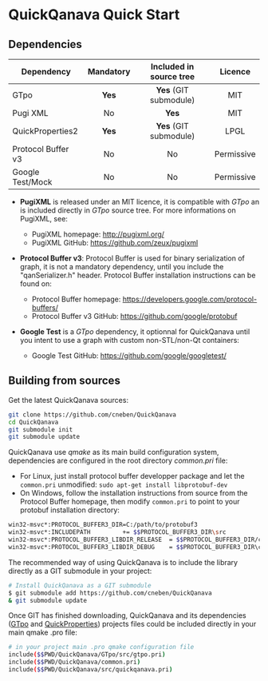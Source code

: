 QuickQanava Quick Start 
============================

Dependencies
------------------


| Dependency                | Mandatory         |   Included in source tree       |   Licence       |
| ---                       | :---:             | :---:                           | :---:           |
| GTpo                      | **Yes**           |       **Yes** (GIT submodule)   |      MIT        |
| Pugi XML                  | No                |       **Yes**                   |      MIT        |
| QuickProperties2          | **Yes**           |       **Yes** (GIT submodule)   |      LPGL       |
| Protocol Buffer v3        | No                |       No                        |    Permissive   |
| Google Test/Mock          | No                |       No                        |    Permissive   |

- **PugiXML** is released under an MIT licence, it is compatible with *GTpo* an is included directly in *GTpo* source tree. For more informations on PugiXML, see:
	- PugiXML homepage: http://pugixml.org/
	- PugiXML GitHub: https://github.com/zeux/pugixml

- **Protocol Buffer v3**: Protocol Buffer is used for binary serialization of graph, it is not a mandatory dependency, until you include the "qanSerializer.h" header. Protocol Buffer installation instructions can be found on:
	- Protocol Buffer homepage: https://developers.google.com/protocol-buffers/
	- Protocol Buffer v3 GitHub: https://github.com/google/protobuf

- **Google Test** is a *GTpo* dependency, it optionnal for QuickQanava until you intent to use a graph with custom non-STL/non-Qt containers:
	- Google Test GitHub: https://github.com/google/googletest/


Building from sources
------------------

Get the latest QuickQanava sources:

```sh
git clone https://github.com/cneben/QuickQanava
cd QuickQanava
git submodule init
git submodule update
```

QuickQanava use _qmake_ as its main build configuration system, dependencies are configured in the root directory _common.pri_ file:
- For Linux, just install protocol buffer developper package and let the `common.pri` unmodified: `sudo apt-get install libprotobuf-dev`
- On Windows, follow the installation instructions from source from the Protocol Buffer homepage, then modify `common.pri` to point to your protobuf installation directory:

```sh
win32-msvc*:PROTOCOL_BUFFER3_DIR=C:/path/to/protobuf3
win32-msvc*:INCLUDEPATH     	+= $$PROTOCOL_BUFFER3_DIR\src
win32-msvc*:PROTOCOL_BUFFER3_LIBDIR_RELEASE  = $$PROTOCOL_BUFFER3_DIR/cmake/build/Release
win32-msvc*:PROTOCOL_BUFFER3_LIBDIR_DEBUG    = $$PROTOCOL_BUFFER3_DIR\cmake/build/Debug
```

The recommended way of using QuickQanava is to include the library directly as a GIT submodule in your project:

```sh
# Install QuickQanava as a GIT submodule
$ git submodule add https://github.com/cneben/QuickQanava
& git submodule update
```

Once GIT has finished downloading, QuickQanava and its dependencies ([GTpo](https://github.com/cneben/GTpo) and [QuickProperties](https://github.com/cneben/QuickProperties)) projects files could be included directly in your main qmake .pro file:

```sh
# in your project main .pro qmake configuration file
include($$PWD/QuickQanava/GTpo/src/gtpo.pri)
include($$PWD/QuickQanava/common.pri)
include($$PWD/QuickQanava/src/quickqanava.pri)
```
